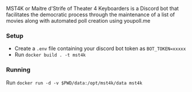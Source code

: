 MST4K or Maitre d'Strife of Theater 4 Keyboarders is a Discord bot that facilitates the democratic process through the maintenance of a list of movies along with automated poll creation using youpoll.me

### Setup

- Create a `.env` file containing your discord bot token as `BOT_TOKEN=xxxxx`
- Run `docker build . -t mst4k`

### Running

Run `docker run -d -v $PWD/data:/opt/mst4k/data mst4k`
